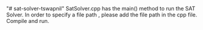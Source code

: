 "# sat-solver-tswapnil" 
SatSolver.cpp has the main() method to run the SAT Solver. 
In order to specify a file path , please add the file path in the cpp file. 
Compile and run.  

